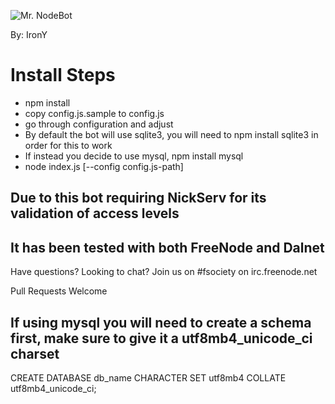 ![Mr. NodeBot](https://cdn.irony.online/bot.png)

By: IronY

# Install Steps

-   npm install
-   copy config.js.sample to config.js
-   go through configuration and adjust
-   By default the bot will use sqlite3, you will need to npm install sqlite3 in order for this to work
-   If instead you decide to use mysql, npm install mysql
-   node index.js [--config config.js-path]

## Due to this bot requiring NickServ for its validation of access levels

## It has been tested with both FreeNode and Dalnet

Have questions? Looking to chat? Join us on #fsociety on irc.freenode.net

Pull Requests Welcome

## If using mysql you will need to create a schema first, make sure to give it a utf8mb4_unicode_ci charset
CREATE DATABASE db_name CHARACTER SET utf8mb4 COLLATE utf8mb4_unicode_ci;
